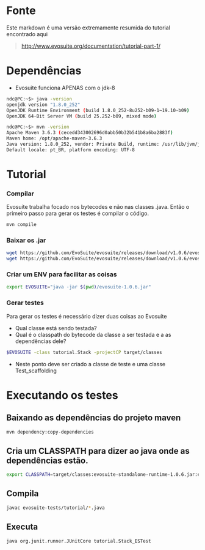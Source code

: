 # Fonte
 Este markdown é uma versão extremamente resumida do tutorial encontrado aqui

>http://www.evosuite.org/documentation/tutorial-part-1/

# Dependências
* Evosuite funciona APENAS com o jdk-8
```bash
ndc@PC:~$> java -version
openjdk version "1.8.0_252"
OpenJDK Runtime Environment (build 1.8.0_252-8u252-b09-1~19.10-b09)
OpenJDK 64-Bit Server VM (build 25.252-b09, mixed mode)
```
```bash
ndc@PC:~$> mvn -version
Apache Maven 3.6.3 (cecedd343002696d0abb50b32b541b8a6ba2883f)
Maven home: /opt/apache-maven-3.6.3
Java version: 1.8.0_252, vendor: Private Build, runtime: /usr/lib/jvm/java-8-openjdk-amd64/jre
Default locale: pt_BR, platform encoding: UTF-8
```

# Tutorial

### Compilar
Evosuite trabalha focado nos bytecodes e não nas classes .java. Então o primeiro passo para gerar os testes é compilar o código.

```bash
mvn compile
```
### Baixar os .jar
```bash
wget https://github.com/EvoSuite/evosuite/releases/download/v1.0.6/evosuite-1.0.6.jar
wget https://github.com/EvoSuite/evosuite/releases/download/v1.0.6/evosuite-standalone-runtime-1.0.6.jar
```

### Criar um ENV para facilitar as coisas
```bash
export EVOSUITE="java -jar $(pwd)/evosuite-1.0.6.jar"
```

### Gerar testes

Para gerar os testes é necessário dizer duas coisas ao Evosuite
* Qual classe está sendo testada?
* Qual é o classpath do bytecode da classe a ser testada e a as dependências dele?

```bash
$EVOSUITE -class tutorial.Stack -projectCP target/classes
```
* Neste ponto deve ser criado a classe de teste e uma classe Test_scaffolding

# Executando os testes
## Baixando as dependências do projeto maven

```bash
mvn dependency:copy-dependencies
```

## Cria um CLASSPATH para dizer ao java onde as dependências estão.

```bash
export CLASSPATH=target/classes:evosuite-standalone-runtime-1.0.6.jar:evosuite-tests:target/dependency/junit-4.12.jar:target/dependency/hamcrest-core-1.3.jar

```


## Compila
```bash
javac evosuite-tests/tutorial/*.java
```

## Executa
```bash
java org.junit.runner.JUnitCore tutorial.Stack_ESTest
```
